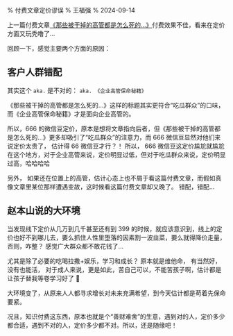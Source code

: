 % 付费文章定价谬误
% 王福强
% 2024-09-14

上一篇付费文章[《那些被干掉的高管都是怎么死的…》](https://mp.weixin.qq.com/s/xLwFlrQKSoUYMXYApDydXA)付费效果不佳，看来在定价方面又玩秃噜了...

回顾一下，感觉主要两个方面的原因：

## 客户人群错配

其实这个 `aka.` 是不对的： `aka. 《企业高管保命秘籍》`

《那些被干掉的高管都是怎么死的…》这样的标题其实更符合“吃瓜群众”的口味， 而《企业高管保命秘籍》才是面向企业高管的。

所以，666 的微信豆定价，原本是想将文章指向后者，但《那些被干掉的高管都是怎么死的…》更多却吸引了“吃瓜群众”的注意力，而 666 微信豆显然对他们来说定价太贵了， 估计得 66 微信豆才行？！ 所以， 666 微信豆这定价尴尬就尴尬在这个地方，对于企业高管来说，定价明显过低，但对于吃瓜群众来说，定价明显过高，哈哈哈哈

另外， 如果还在位置上的高管，估计心态上也不屑于看这篇付费文章，而假如真像文章里某位那样遭遇变故，这时候看这篇付费文章却又晚了。 错配，错配...

## 赵本山说的大环境

当发现线下定价从几万到几千甚至还有到 399 的时候，就应该意识到，线上的定价也好不到哪儿去，要么抓住人性里堕落的因素割一波韭菜，要么就得降价走量，否则，咋整？ 感觉广大群众都不敢花钱了...

尤其是除了必要的吃喝拉撒+娱乐，学习和成长？ 原本就是维他命， 有当然好，没有也能活， 对于成人来说，更是如此，苦自己可以，不能苦孩子啊，估计都是让孩子替我等卷学习好了 🤣

大环境变了，从原来人人都寻求增长对未来充满希望，到今天估计都是苟着先保命要紧。

况且，知识付费这东西，原本也就是个“善财难舍”的生意，遇到对的人，定价多少都合适，遇到不对的人，定价多少都不对。所以，还是随缘吧！











